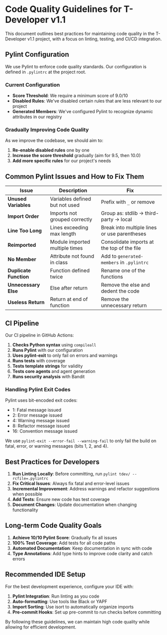 # Code Quality Guidelines for T-Developer v1.1

This document outlines best practices for maintaining code quality in the T-Developer v1.1 project, with a focus on linting, testing, and CI/CD integration.

## Pylint Configuration

We use Pylint to enforce code quality standards. Our configuration is defined in `.pylintrc` at the project root.

### Current Configuration

- **Score Threshold**: We require a minimum score of 9.0/10
- **Disabled Rules**: We've disabled certain rules that are less relevant to our project
- **Generated Members**: We've configured Pylint to recognize dynamic attributes in our registry

### Gradually Improving Code Quality

As we improve the codebase, we should aim to:

1. **Re-enable disabled rules** one by one
2. **Increase the score threshold** gradually (aim for 9.5, then 10.0)
3. **Add more specific rules** for our project's needs

## Common Pylint Issues and How to Fix Them

| Issue | Description | Fix |
|-------|-------------|-----|
| **Unused Variables** | Variables defined but not used | Prefix with `_` or remove |
| **Import Order** | Imports not grouped correctly | Group as: stdlib → third-party → local |
| **Line Too Long** | Lines exceeding max length | Break into multiple lines or use parentheses |
| **Reimported** | Module imported multiple times | Consolidate imports at the top of the file |
| **No Member** | Attribute not found in class | Add to `generated-members` in `.pylintrc` |
| **Duplicate Function** | Function defined twice | Rename one of the functions |
| **Unnecessary Else** | Else after return | Remove the else and dedent the code |
| **Useless Return** | Return at end of function | Remove the unnecessary return |

## CI Pipeline

Our CI pipeline in GitHub Actions:

1. **Checks Python syntax** using `compileall`
2. **Runs Pylint** with our configuration
3. **Uses pylint-exit** to only fail on errors and warnings
4. **Runs tests** with coverage
5. **Tests template strings** for validity
6. **Tests core agents** and agent generation
7. **Runs security analysis** with Bandit

### Handling Pylint Exit Codes

Pylint uses bit-encoded exit codes:
- 1: Fatal message issued
- 2: Error message issued
- 4: Warning message issued
- 8: Refactor message issued
- 16: Convention message issued

We use `pylint-exit --error-fail --warning-fail` to only fail the build on fatal, error, or warning messages (bits 1, 2, and 4).

## Best Practices for Developers

1. **Run Linting Locally**: Before committing, run `pylint tdev/ --rcfile=.pylintrc`
2. **Fix Critical Issues**: Always fix fatal and error-level issues
3. **Incremental Improvement**: Address warnings and refactor suggestions when possible
4. **Add Tests**: Ensure new code has test coverage
5. **Document Changes**: Update documentation when changing functionality

## Long-term Code Quality Goals

1. **Achieve 10/10 Pylint Score**: Gradually fix all issues
2. **100% Test Coverage**: Add tests for all code paths
3. **Automated Documentation**: Keep documentation in sync with code
4. **Type Annotations**: Add type hints to improve code clarity and catch errors

## Recommended IDE Setup

For the best development experience, configure your IDE with:

1. **Pylint Integration**: Run linting as you code
2. **Auto-formatting**: Use tools like Black or YAPF
3. **Import Sorting**: Use isort to automatically organize imports
4. **Pre-commit Hooks**: Set up pre-commit to run checks before committing

By following these guidelines, we can maintain high code quality while allowing for efficient development.